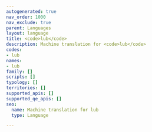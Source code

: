 ```yaml
---
autogenerated: true
nav_order: 1000
nav_exclude: true
parent: Languages
layout: language
title: <code>lub</code>
description: Machine translation for <code>lub</code>
codes:
- lub
names:
- lub
family: []
scripts: []
typology: []
territories: []
supported_apis: []
supported_qe_apis: []
seo:
  name: Machine translation for lub
  type: Language

---
```


